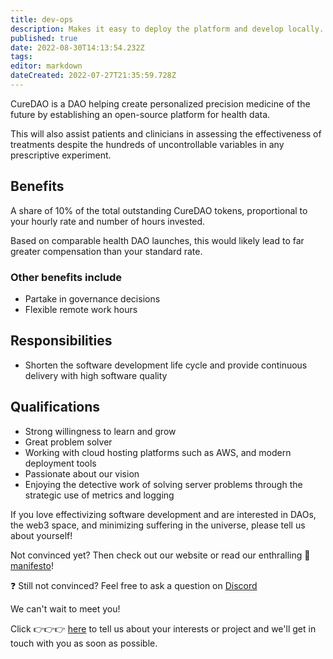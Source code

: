 ```yaml
---
title: dev-ops
description: Makes it easy to deploy the platform and develop locally.
published: true
date: 2022-08-30T14:13:54.232Z
tags: 
editor: markdown
dateCreated: 2022-07-27T21:35:59.728Z
---
```


CureDAO is a DAO helping create personalized precision medicine of the future by establishing an open-source platform for health data.

This will also assist patients and clinicians in assessing the effectiveness of treatments despite the hundreds of uncontrollable variables in any prescriptive experiment.

## Benefits
A share of 10% of the total outstanding CureDAO tokens, proportional to your hourly rate and number of hours invested.

Based on comparable health DAO launches, this would likely lead to far greater compensation than your standard rate.

### Other benefits include
- Partake in governance decisions
- Flexible remote work hours


## Responsibilities
- Shorten the software development life cycle and provide continuous delivery with high software quality


## Qualifications
- Strong willingness to learn and grow
- Great problem solver
- Working with cloud hosting platforms such as AWS, and modern deployment tools
- Passionate about our vision
- Enjoying the detective work of solving server problems through the strategic use of metrics and logging


If you love effectivizing software development and are interested in DAOs, the web3 space, and minimizing suffering in the universe, please tell us about yourself!


Not convinced yet? Then check out our website or read our enthralling 📜 [manifesto](https://wiki.curedao.org/)!

❓ Still not convinced? Feel free to ask a question on [Discord](https://discord.com/invite/WtnzBuVkXa!)

We can't wait to meet you!

Click 👉👉👉 [here](https://www.curedao.org/join-us) to tell us about your interests or project and we'll get in touch with you as soon as possible.